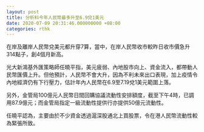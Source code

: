```yaml
---
layout: post
title: 分析料今年人民幣最多升至6.9兌1美元
date: 2020-07-09 20:31:46.000000000 +08:00
categories: rthk
---
```


在岸及離岸人民幣兌美元都升穿7算，當中，在岸人民幣收市較昨日收市價急升314點子，創4個月新高。

光大新鴻基外匯策略師任曉平指，美元疲弱、內地股市向上、資金流入，都帶動人民幣匯價上升。但他預計，人民幣不會大升，因為不利未來出口表現，加上疫情令內地經濟仍有下行壓力，估計年內人民幣在6.9至7.19兌1美元範圍上落。

另外，金管局100億元人民幣日間回購協議流動性安排額度，截至下午4時，已調用87.9億元；而金管局指定一級流動性提供行亦提供50億元流動性。

任曉平認為，主要由於不少資金透過滬深股通北上買股票，令在港人民幣流動性較為緊張所致。

